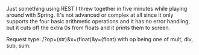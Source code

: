 Just something using REST I threw together in five minutes while playing around with Spring. It's not advanced or complex at all since it only supports the four basic arithmetic operations and it has no error handling, but it cuts off the extra 0s from floats and it prints them to screen.

Request type: /?op=(str)&x=(float)&y=(float) with op being one of mult, div, sub, sum.
